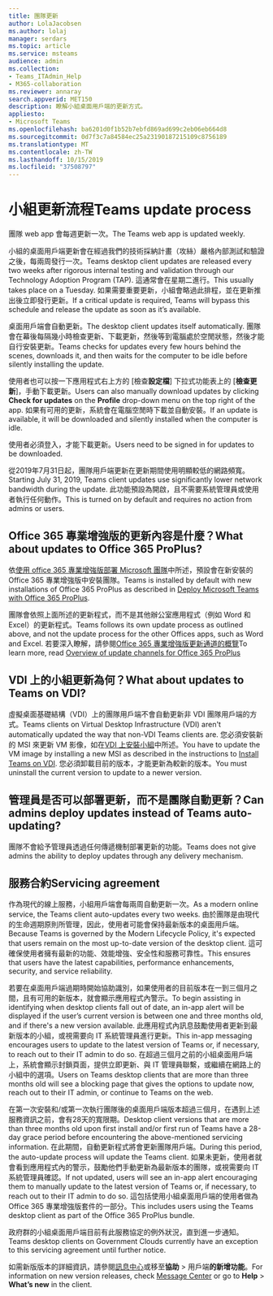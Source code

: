 ```yaml
---
title: 團隊更新
author: LolaJacobsen
ms.author: lolaj
manager: serdars
ms.topic: article
ms.service: msteams
audience: admin
ms.collection:
- Teams_ITAdmin_Help
- M365-collaboration
ms.reviewer: annaray
search.appverid: MET150
description: 瞭解小組桌面用戶端的更新方式。
appliesto:
- Microsoft Teams
ms.openlocfilehash: ba6201d0f1b52b7ebfd869ad699c2eb06eb664d8
ms.sourcegitcommit: 0d7f3c7a84584ec25a23190187215109c8756189
ms.translationtype: MT
ms.contentlocale: zh-TW
ms.lasthandoff: 10/15/2019
ms.locfileid: "37508797"
---
```

# <a name="teams-update-process"></a><span data-ttu-id="74263-103">小組更新流程</span><span class="sxs-lookup"><span data-stu-id="74263-103">Teams update process</span></span>

<span data-ttu-id="74263-104">團隊 web app 會每週更新一次。</span><span class="sxs-lookup"><span data-stu-id="74263-104">The Teams web app is updated weekly.</span></span>

<span data-ttu-id="74263-105">小組的桌面用戶端更新會在經過我們的技術採納計畫（攻絲）嚴格內部測試和驗證之後，每兩周發行一次。</span><span class="sxs-lookup"><span data-stu-id="74263-105">Teams desktop client updates are released every two weeks after rigorous internal testing and validation through our Technology Adoption Program (TAP).</span></span> <span data-ttu-id="74263-106">這通常會在星期二進行。</span><span class="sxs-lookup"><span data-stu-id="74263-106">This usually takes place on a Tuesday.</span></span> <span data-ttu-id="74263-107">如果需要重要更新，小組會略過此排程，並在更新推出後立即發行更新。</span><span class="sxs-lookup"><span data-stu-id="74263-107">If a critical update is required, Teams will bypass this schedule and release the update as soon as it’s available.</span></span>

<span data-ttu-id="74263-108">桌面用戶端會自動更新。</span><span class="sxs-lookup"><span data-stu-id="74263-108">The desktop client updates itself automatically.</span></span> <span data-ttu-id="74263-109">團隊會在幕後每隔幾小時檢查更新、下載更新，然後等到電腦處於空閒狀態，然後才能自行安裝更新。</span><span class="sxs-lookup"><span data-stu-id="74263-109">Teams checks for updates every few hours behind the scenes, downloads it, and then waits for the computer to be idle before silently installing the update.</span></span>

<span data-ttu-id="74263-110">使用者也可以按一下應用程式右上方的 [檢查**設定檔**] 下拉式功能表上的 [**檢查更新**]，手動下載更新。</span><span class="sxs-lookup"><span data-stu-id="74263-110">Users can also manually download updates by clicking **Check for updates** on the **Profile** drop-down menu on the top right of the app.</span></span> <span data-ttu-id="74263-111">如果有可用的更新，系統會在電腦空閒時下載並自動安裝。</span><span class="sxs-lookup"><span data-stu-id="74263-111">If an update is available, it will be downloaded and silently installed when the computer is idle.</span></span>

<span data-ttu-id="74263-112">使用者必須登入，才能下載更新。</span><span class="sxs-lookup"><span data-stu-id="74263-112">Users need to be signed in for updates to be downloaded.</span></span> 

<span data-ttu-id="74263-113">從2019年7月31日起，團隊用戶端更新在更新期間使用明顯較低的網路頻寬。</span><span class="sxs-lookup"><span data-stu-id="74263-113">Starting July 31, 2019, Teams client updates use significantly lower network bandwidth during the update.</span></span> <span data-ttu-id="74263-114">此功能預設為開啟，且不需要系統管理員或使用者執行任何動作。</span><span class="sxs-lookup"><span data-stu-id="74263-114">This is turned on by default and requires no action from admins or users.</span></span>

## <a name="what-about-updates-to-office-365-proplus"></a><span data-ttu-id="74263-115">Office 365 專業增強版的更新內容是什麼？</span><span class="sxs-lookup"><span data-stu-id="74263-115">What about updates to Office 365 ProPlus?</span></span>

<span data-ttu-id="74263-116">依[使用 office 365 專業增強版部署 Microsoft 團隊](https://docs.microsoft.com/DeployOffice/teams-install)中所述，預設會在新安裝的 Office 365 專業增強版中安裝團隊。</span><span class="sxs-lookup"><span data-stu-id="74263-116">Teams is installed by default with new installations of Office 365 ProPlus as described in [Deploy Microsoft Teams with Office 365 ProPlus](https://docs.microsoft.com/DeployOffice/teams-install).</span></span> 

<span data-ttu-id="74263-117">團隊會依照上面所述的更新程式，而不是其他辦公室應用程式（例如 Word 和 Excel）的更新程式。</span><span class="sxs-lookup"><span data-stu-id="74263-117">Teams follows its own update process as outlined above, and not the update process for the other Offices apps, such as Word and Excel.</span></span> <span data-ttu-id="74263-118">若要深入瞭解，請參閱[Office 365 專業增強版更新通道的概覽](https://docs.microsoft.com/DeployOffice/overview-of-update-channels-for-office-365-proplus)</span><span class="sxs-lookup"><span data-stu-id="74263-118">To learn more, read [Overview of update channels for Office 365 ProPlus](https://docs.microsoft.com/DeployOffice/overview-of-update-channels-for-office-365-proplus)</span></span>

## <a name="what-about-updates-to-teams-on-vdi"></a><span data-ttu-id="74263-119">VDI 上的小組更新為何？</span><span class="sxs-lookup"><span data-stu-id="74263-119">What about updates to Teams on VDI?</span></span>

<span data-ttu-id="74263-120">虛擬桌面基礎結構（VDI）上的團隊用戶端不會自動更新非 VDI 團隊用戶端的方式。</span><span class="sxs-lookup"><span data-stu-id="74263-120">Teams clients on Virtual Desktop Infrastructure (VDI) aren't automatically updated the way that non-VDI Teams clients are.</span></span> <span data-ttu-id="74263-121">您必須安裝新的 MSI 來更新 VM 影像，如在[VDI 上安裝小組](https://docs.microsoft.com/microsoftteams/teams-for-vdi#install-teams-on-vdi)中所述。</span><span class="sxs-lookup"><span data-stu-id="74263-121">You have to update the VM image by installing a new MSI as described in the instructions to [Install Teams on VDI](https://docs.microsoft.com/microsoftteams/teams-for-vdi#install-teams-on-vdi).</span></span> <span data-ttu-id="74263-122">您必須卸載目前的版本，才能更新為較新的版本。</span><span class="sxs-lookup"><span data-stu-id="74263-122">You must uninstall the current version to update to a newer version.</span></span>

## <a name="can-admins-deploy-updates-instead-of-teams-auto-updating"></a><span data-ttu-id="74263-123">管理員是否可以部署更新，而不是團隊自動更新？</span><span class="sxs-lookup"><span data-stu-id="74263-123">Can admins deploy updates instead of Teams auto-updating?</span></span>

<span data-ttu-id="74263-124">團隊不會給予管理員透過任何傳遞機制部署更新的功能。</span><span class="sxs-lookup"><span data-stu-id="74263-124">Teams does not give admins the ability to deploy updates through any delivery mechanism.</span></span>

## <a name="servicing-agreement"></a><span data-ttu-id="74263-125">服務合約</span><span class="sxs-lookup"><span data-stu-id="74263-125">Servicing agreement</span></span>

<span data-ttu-id="74263-126">作為現代的線上服務，小組用戶端會每兩周自動更新一次。</span><span class="sxs-lookup"><span data-stu-id="74263-126">As a modern online service, the Teams client auto-updates every two weeks.</span></span> <span data-ttu-id="74263-127">由於團隊是由現代的生命週期原則所管理，因此，使用者可能會保持最新版本的桌面用戶端。</span><span class="sxs-lookup"><span data-stu-id="74263-127">Because Teams is governed by the Modern Lifecycle Policy, it's expected that users remain on the most up-to-date version of the desktop client.</span></span> <span data-ttu-id="74263-128">這可確保使用者擁有最新的功能、效能增強、安全性和服務可靠性。</span><span class="sxs-lookup"><span data-stu-id="74263-128">This ensures that users have the latest capabilities, performance enhancements, security, and service reliability.</span></span>

<span data-ttu-id="74263-129">若要在桌面用戶端過期時開始協助識別，如果使用者的目前版本在一到三個月之間，且有可用的新版本，就會顯示應用程式內警示。</span><span class="sxs-lookup"><span data-stu-id="74263-129">To begin assisting in identifying when desktop clients fall out of date, an in-app alert will be displayed if the user’s current version is between one and three months old, and if there's a new version available.</span></span> <span data-ttu-id="74263-130">此應用程式內訊息鼓勵使用者更新到最新版本的小組，或視需要向 IT 系統管理員進行更新。</span><span class="sxs-lookup"><span data-stu-id="74263-130">This in-app messaging encourages users to update to the latest version of Teams or, if necessary, to reach out to their IT admin to do so.</span></span> <span data-ttu-id="74263-131">在超過三個月之前的小組桌面用戶端上，系統會顯示封鎖頁面，提供立即更新、與 IT 管理員聯繫，或繼續在網路上的小組中的選項。</span><span class="sxs-lookup"><span data-stu-id="74263-131">Users on Teams desktop clients that are more than three months old will see a blocking page that gives the options to update now, reach out to their IT admin, or continue to Teams on the web.</span></span>

<span data-ttu-id="74263-132">在第一次安裝和/或第一次執行團隊後的桌面用戶端版本超過三個月，在遇到上述服務資訊之前，會有28天的寬限期。</span><span class="sxs-lookup"><span data-stu-id="74263-132">Desktop client versions that are more than three months old upon first install and/or first run of Teams have a 28-day grace period before encountering the above-mentioned servicing information.</span></span> <span data-ttu-id="74263-133">在此期間，自動更新程式將會更新團隊用戶端。</span><span class="sxs-lookup"><span data-stu-id="74263-133">During this period, the auto-update process will update the Teams client.</span></span> <span data-ttu-id="74263-134">如果未更新，使用者就會看到應用程式內的警示，鼓勵他們手動更新為最新版本的團隊，或視需要向 IT 系統管理員確認。</span><span class="sxs-lookup"><span data-stu-id="74263-134">If not updated, users will see an in-app alert encouraging them to manually update to the latest version of Teams or, if necessary, to reach out to their IT admin to do so.</span></span> <span data-ttu-id="74263-135">這包括使用小組桌面用戶端的使用者做為 Office 365 專業增強版套件的一部分。</span><span class="sxs-lookup"><span data-stu-id="74263-135">This includes users using the Teams desktop client as part of the Office 365 ProPlus bundle.</span></span>

<span data-ttu-id="74263-136">政府群的小組桌面用戶端目前有此服務協定的例外狀況，直到進一步通知。</span><span class="sxs-lookup"><span data-stu-id="74263-136">Teams desktop clients on Government Clouds currently have an exception to this servicing agreement until further notice.</span></span>

<span data-ttu-id="74263-137">如需新版版本的詳細資訊，請參閱[訊息中心](https://admin.microsoft.com/AdminPortal/Home#/MessageCenter)或移至**協助** > 用戶端**的新增功能**。</span><span class="sxs-lookup"><span data-stu-id="74263-137">For information on new version releases, check [Message Center](https://admin.microsoft.com/AdminPortal/Home#/MessageCenter) or go to **Help** > **What’s new** in the client.</span></span>
